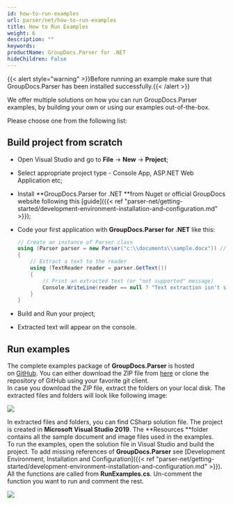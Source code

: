 ```yaml
---
id: how-to-run-examples
url: parser/net/how-to-run-examples
title: How to Run Examples
weight: 6
description: ""
keywords: 
productName: GroupDocs.Parser for .NET
hideChildren: False
---
```

{{< alert style="warning" >}}Before running an example make sure that GroupDocs.Parser has been installed successfully.{{< /alert >}}

We offer multiple solutions on how you can run GroupDocs.Parser examples, by building your own or using our examples out-of-the-box.

Please choose one from the following list:


## Build project from scratch

*   Open Visual Studio and go to **File** -> **New** \-> **Project**;
*   Select appropriate project type - Console App, ASP.NET Web Application etc;
*   Install **GroupDocs.Parser for .NET **from Nuget or official GroupDocs website following this [guide]({{< ref "parser-net/getting-started/development-environment-installation-and-configuration.md" >}});
*   Code your first application with **GroupDocs.Parser for .NET** like this:
    
    ```csharp
    // Create an instance of Parser class
    using (Parser parser = new Parser("c:\\documents\\sample.docx")) // NOTE: Put here actual path for your document
    {
        // Extract a text to the reader
        using (TextReader reader = parser.GetText())
        {
            // Print an extracted text (or "not supported" message)
            Console.WriteLine(reader == null ? "Text extraction isn't supported" : reader.ReadToEnd());
        }
    }
    ```
    

*   Build and Run your project;
*   Extracted text will appear on the console.

## Run examples

The complete examples package of **GroupDocs.Parser** is hosted on [GitHub](https://github.com/groupdocs-parser/GroupDocs.Parser-for-.NET/). You can either download the ZIP file from [here](https://github.com/groupdocs-parser/GroupDocs.Parser-for-.NET/archive/master.zip) or clone the repository of GitHub using your favorite git client.  
In case you download the ZIP file, extract the folders on your local disk. The extracted files and folders will look like following image:

![](parser-net/images/how-to-run-examples.png)

In extracted files and folders, you can find CSharp solution file. The project is created in **Microsoft Visual Studio 2019**. The **Resources **folder contains all the sample document and image files used in the examples.  
To run the examples, open the solution file in Visual Studio and build the project. To add missing references of **GroupDocs.Parser** see [Development Environment, Installation and Configuration]({{< ref "parser-net/getting-started/development-environment-installation-and-configuration.md" >}}). All the functions are called from **RunExamples.cs**.
Un-comment the function you want to run and comment the rest.

![](parser-net/images/how-to-run-examples_1.png)
